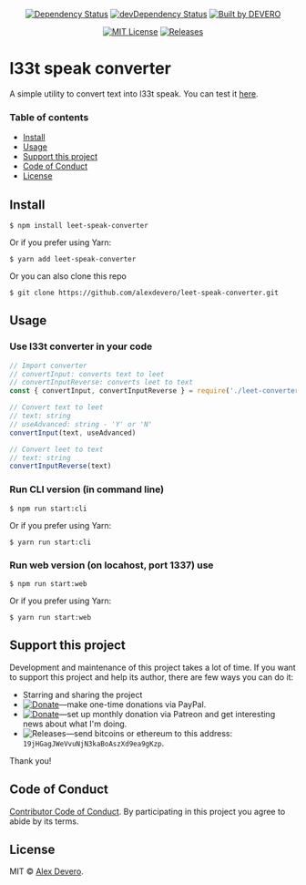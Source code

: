 ﻿<p align="center">
  <a href="https://david-dm.org/alexdevero/leet-speak-converter"><img alt="Dependency Status" src="https://david-dm.org/alexdevero/leet-speak-converter.svg?style=flat"></a>
  <a href="https://david-dm.org/alexdevero/leet-speak-converter?type=dev"><img alt="devDependency Status" src="https://david-dm.org/alexdevero/leet-speak-converter/dev-status.svg?style=flat"></a>
  <a href="https://alexdevero.com"><img alt="Built by DEVERO" src="https://img.shields.io/badge/built%20by-DEVERO-brightgreen.svg?colorB=d30320"></a>
</p>

<p align="center">
  <a href="http://opensource.org/licenses/MIT"><img alt="MIT License" src="https://img.shields.io/npm/l/express.svg"></a>
  <a href="#"><img alt="Releases" src="https://img.shields.io/github/release/alexdevero/leet-speak-converter.svg"></a>
</p>

# l33t speak converter

A simple utility to convert text into l33t speak. You can test it [here](https://alexdevero.com/labs/leetspeak).

### Table of contents

* [Install](#install)
* [Usage](#usage)
* [Support this project](#support-this-project)
* [Code of Conduct](#code-of-conduct)
* [License](#license)

## Install

```
$ npm install leet-speak-converter
```
Or if you prefer using Yarn:
```
$ yarn add leet-speak-converter
```

Or you can also clone this repo
```
$ git clone https://github.com/alexdevero/leet-speak-converter.git
```

## Usage

### Use l33t converter in your code

```js
// Import converter
// convertInput: converts text to leet
// convertInputReverse: converts leet to text
const { convertInput, convertInputReverse } = require('./leet-converter')

// Convert text to leet
// text: string
// useAdvanced: string - 'Y' or 'N'
convertInput(text, useAdvanced)

// Convert leet to text
// text: string
convertInputReverse(text)

```

### Run CLI version (in command line)

```
$ npm run start:cli
```
Or if you prefer using Yarn:
```
$ yarn run start:cli
```

### Run web version (on locahost, port 1337) use

```
$ npm run start:web
```
Or if you prefer using Yarn:
```
$ yarn run start:web
```

## Support this project

<!-- This project is released as an open-source. If you need help with using this project, please ask and I will do my best reply to as soon as possible. You can use this project as you wish *for free*. Also, you can change the source code and redistribute it if you want. -->

Development and maintenance of this project takes a lot of time. If you want to support this project and help its author, there are few ways you can do it:

 - Starring and sharing the project
 - [![Donate](https://img.shields.io/badge/Donate-Paypal-brightgreen.svg?colorB=259cd2)](https://www.paypal.com/cgi-bin/webscr?cmd=_s-xclick&hosted_button_id=YKLGUUB34ASEL)—make one-time donations via PayPal.
 - [![Donate](https://img.shields.io/badge/Donate-Patreon-brightgreen.svg?colorB=f86213)](https://www.patreon.com/alexdevero)—set up monthly donation via Patreon and get interesting news about what I'm doing.
 - <img alt="Releases" src="https://img.shields.io/badge/Donate-Bitcoin-brightgreen.svg?colorB=fab915">—send bitcoins or ethereum to this address: `19jHGagJWeVvuNjN3kaBoAszXd9ea9gKzp`.

Thank you!

## Code of Conduct

[Contributor Code of Conduct](code-of-conduct.md). By participating in this project you agree to abide by its terms.

## License

MIT © [Alex Devero](https://alexdevero.com).
